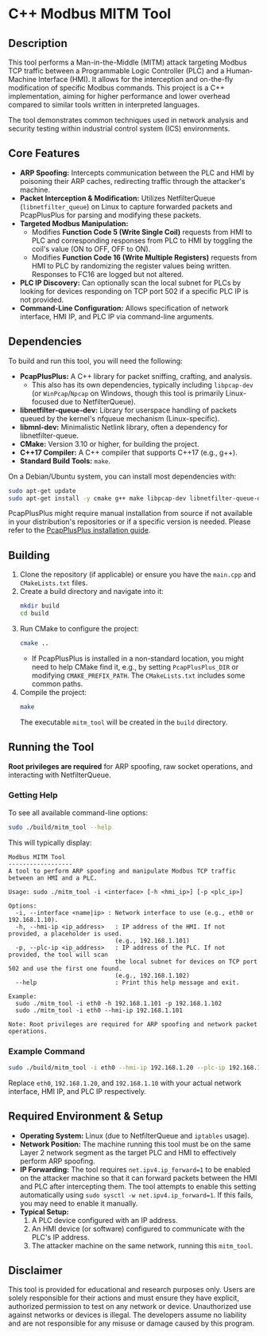 # C++ Modbus MITM Tool

## Description

This tool performs a Man-in-the-Middle (MITM) attack targeting Modbus TCP traffic between a Programmable Logic Controller (PLC) and a Human-Machine Interface (HMI). It allows for the interception and on-the-fly modification of specific Modbus commands. This project is a C++ implementation, aiming for higher performance and lower overhead compared to similar tools written in interpreted languages.

The tool demonstrates common techniques used in network analysis and security testing within industrial control system (ICS) environments.

## Core Features

*   **ARP Spoofing:** Intercepts communication between the PLC and HMI by poisoning their ARP caches, redirecting traffic through the attacker's machine.
*   **Packet Interception & Modification:** Utilizes NetfilterQueue (`libnetfilter_queue`) on Linux to capture forwarded packets and PcapPlusPlus for parsing and modifying these packets.
*   **Targeted Modbus Manipulation:**
    *   Modifies **Function Code 5 (Write Single Coil)** requests from HMI to PLC and corresponding responses from PLC to HMI by toggling the coil's value (ON to OFF, OFF to ON).
    *   Modifies **Function Code 16 (Write Multiple Registers)** requests from HMI to PLC by randomizing the register values being written. Responses to FC16 are logged but not altered.
*   **PLC IP Discovery:** Can optionally scan the local subnet for PLCs by looking for devices responding on TCP port 502 if a specific PLC IP is not provided.
*   **Command-Line Configuration:** Allows specification of network interface, HMI IP, and PLC IP via command-line arguments.

## Dependencies

To build and run this tool, you will need the following:

*   **PcapPlusPlus:** A C++ library for packet sniffing, crafting, and analysis.
    *   This also has its own dependencies, typically including `libpcap-dev` (or `WinPcap`/`Npcap` on Windows, though this tool is primarily Linux-focused due to NetfilterQueue).
*   **libnetfilter-queue-dev:** Library for userspace handling of packets queued by the kernel's nfqueue mechanism (Linux-specific).
*   **libmnl-dev:** Minimalistic Netlink library, often a dependency for libnetfilter-queue.
*   **CMake:** Version 3.10 or higher, for building the project.
*   **C++17 Compiler:** A C++ compiler that supports C++17 (e.g., g++).
*   **Standard Build Tools:** `make`.

On a Debian/Ubuntu system, you can install most dependencies with:
```bash
sudo apt-get update
sudo apt-get install -y cmake g++ make libpcap-dev libnetfilter-queue-dev libmnl-dev
```
PcapPlusPlus might require manual installation from source if not available in your distribution's repositories or if a specific version is needed. Please refer to the [PcapPlusPlus installation guide](https://pcapplusplus.github.io/docs/install).

## Building

1.  Clone the repository (if applicable) or ensure you have the `main.cpp` and `CMakeLists.txt` files.
2.  Create a build directory and navigate into it:
    ```bash
    mkdir build
    cd build
    ```
3.  Run CMake to configure the project:
    ```bash
    cmake ..
    ```
    *   If PcapPlusPlus is installed in a non-standard location, you might need to help CMake find it, e.g., by setting `PcapPlusPlus_DIR` or modifying `CMAKE_PREFIX_PATH`. The `CMakeLists.txt` includes some common paths.
4.  Compile the project:
    ```bash
    make
    ```
    The executable `mitm_tool` will be created in the `build` directory.

## Running the Tool

**Root privileges are required** for ARP spoofing, raw socket operations, and interacting with NetfilterQueue.

### Getting Help

To see all available command-line options:
```bash
sudo ./build/mitm_tool --help
```
This will typically display:
```
Modbus MITM Tool
------------------
A tool to perform ARP spoofing and manipulate Modbus TCP traffic between an HMI and a PLC.

Usage: sudo ./mitm_tool -i <interface> [-h <hmi_ip>] [-p <plc_ip>]

Options:
  -i, --interface <name|ip> : Network interface to use (e.g., eth0 or 192.168.1.10).
  -h, --hmi-ip <ip_address>   : IP address of the HMI. If not provided, a placeholder is used.
                              (e.g., 192.168.1.101)
  -p, --plc-ip <ip_address>   : IP address of the PLC. If not provided, the tool will scan
                              the local subnet for devices on TCP port 502 and use the first one found.
                              (e.g., 192.168.1.102)
  --help                      : Print this help message and exit.

Example:
  sudo ./mitm_tool -i eth0 -h 192.168.1.101 -p 192.168.1.102
  sudo ./mitm_tool -i eth0 --hmi-ip 192.168.1.101

Note: Root privileges are required for ARP spoofing and network packet operations.
```

### Example Command

```bash
sudo ./build/mitm_tool -i eth0 --hmi-ip 192.168.1.20 --plc-ip 192.168.1.10
```
Replace `eth0`, `192.168.1.20`, and `192.168.1.10` with your actual network interface, HMI IP, and PLC IP respectively.

## Required Environment & Setup

*   **Operating System:** Linux (due to NetfilterQueue and `iptables` usage).
*   **Network Position:** The machine running this tool must be on the same Layer 2 network segment as the target PLC and HMI to effectively perform ARP spoofing.
*   **IP Forwarding:** The tool requires `net.ipv4.ip_forward=1` to be enabled on the attacker machine so that it can forward packets between the HMI and PLC after intercepting them. The tool attempts to enable this setting automatically using `sudo sysctl -w net.ipv4.ip_forward=1`. If this fails, you may need to enable it manually.
*   **Typical Setup:**
    1.  A PLC device configured with an IP address.
    2.  An HMI device (or software) configured to communicate with the PLC's IP address.
    3.  The attacker machine on the same network, running this `mitm_tool`.

## Disclaimer

This tool is provided for educational and research purposes only. Users are solely responsible for their actions and must ensure they have explicit, authorized permission to test on any network or device. Unauthorized use against networks or devices is illegal. The developers assume no liability and are not responsible for any misuse or damage caused by this program.
